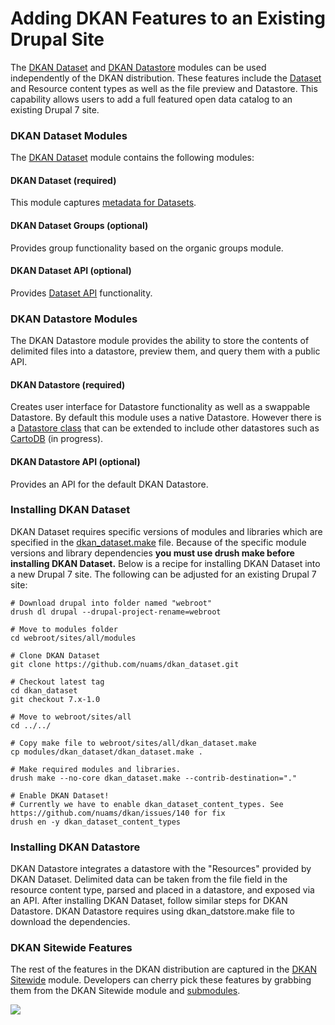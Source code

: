# Adding DKAN Features to an Existing Drupal Site

The [DKAN Dataset](https://github.com/nuams/dkan_dataset) and [DKAN Datastore](https://github.com/nuams/dkan_datastore) modules can be used independently of the DKAN distribution. These features include the [Dataset](/node/56) and Resource content types as well as the file preview and Datastore. This capability allows users to add a full featured open data catalog to an existing Drupal 7 site.

### DKAN Dataset Modules

The [DKAN Dataset](https://github.com/nuams/dkan_dataset) module contains the following modules:

#### DKAN Dataset (required)

This module captures [metadata for Datasets](http://docs.getdkan.com/what-dataset)<a>.

#### DKAN Dataset Groups (optional)

Provides group functionality based on the organic groups module.

#### DKAN Dataset API (optional)

Provides</a> [Dataset API](/dkan-documentation/dkan-api/dataset-api) functionality.

### DKAN Datastore Modules

The DKAN Datastore module provides the ability to store the contents of delimited files into a datastore, preview them, and query them with a public API.

#### DKAN Datastore (required)

Creates user interface for Datastore functionality as well as a swappable Datastore. By default this module uses a native Datastore. However there is a [Datastore class](https://github.com/nuams/dkan_datastore/blob/7.x-1.x/includes/Datastore.inc) that can be extended to include other datastores such as [CartoDB](https://github.com/nuams/dkan_datastore_cartodb) (in progress).

#### DKAN Datastore API (optional)

Provides an API for the default DKAN Datastore.

### Installing DKAN Dataset

DKAN Dataset requires specific versions of modules and libraries which are specified in the [dkan_dataset.make](https://github.com/nuams/dkan_dataset/blob/7.x-1.x/dkan_dataset.make) file. Because of the specific module versions and library dependencies **you must use drush make before installing DKAN Dataset.** Below is a recipe for installing DKAN Dataset into a new Drupal 7 site. The following can be adjusted for an existing Drupal 7 site:

~~~~
# Download drupal into folder named "webroot"
drush dl drupal --drupal-project-rename=webroot

# Move to modules folder
cd webroot/sites/all/modules

# Clone DKAN Dataset 
git clone https://github.com/nuams/dkan_dataset.git

# Checkout latest tag
cd dkan_dataset
git checkout 7.x-1.0

# Move to webroot/sites/all
cd ../../

# Copy make file to webroot/sites/all/dkan_dataset.make
cp modules/dkan_dataset/dkan_dataset.make .

# Make required modules and libraries.
drush make --no-core dkan_dataset.make --contrib-destination="."

# Enable DKAN Dataset!
# Currently we have to enable dkan_dataset_content_types. See https://github.com/nuams/dkan/issues/140 for fix
drush en -y dkan_dataset_content_types
~~~~

### Installing DKAN Datastore

DKAN Datastore integrates a datastore with the "Resources" provided by DKAN Dataset. Delimited data can be taken from the file field in the resource content type, parsed and placed in a datastore, and exposed via an API. After installing DKAN Dataset, follow similar steps for DKAN Datastore. DKAN Datastore requires using dkan_datstore.make file to download the dependencies.

### DKAN Sitewide Features

The rest of the features in the DKAN distribution are captured in the [DKAN Sitewide](https://github.com/nuams/dkan/tree/7.x-1.x/modules/dkan/dkan_sitewide) module. Developers can cherry pick these features by grabbing them from the DKAN Sitewide module and [submodules](https://github.com/nuams/dkan/tree/7.x-1.x/modules/dkan/dkan_sitewide/modules). 

![](http://docs.getdkan.com/sites/default/files/Screen%20Shot%202014-06-01%20at%2012.02.50%20PM.png)